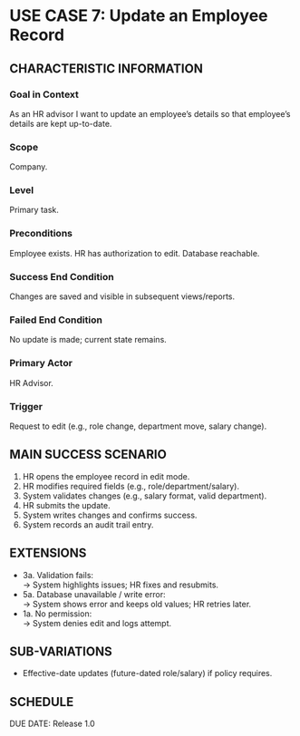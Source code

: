 # USE CASE 7: Update an Employee Record

## CHARACTERISTIC INFORMATION

### Goal in Context
As an HR advisor I want to update an employee’s details so that employee’s details are kept up-to-date.

### Scope
Company.

### Level
Primary task.

### Preconditions
Employee exists. HR has authorization to edit. Database reachable.

### Success End Condition
Changes are saved and visible in subsequent views/reports.

### Failed End Condition
No update is made; current state remains.

### Primary Actor
HR Advisor.

### Trigger
Request to edit (e.g., role change, department move, salary change).

## MAIN SUCCESS SCENARIO
1. HR opens the employee record in edit mode.
2. HR modifies required fields (e.g., role/department/salary).
3. System validates changes (e.g., salary format, valid department).
4. HR submits the update.
5. System writes changes and confirms success.
6. System records an audit trail entry.

## EXTENSIONS
- 3a. Validation fails:  
  → System highlights issues; HR fixes and resubmits.
- 5a. Database unavailable / write error:  
  → System shows error and keeps old values; HR retries later.
- 1a. No permission:  
  → System denies edit and logs attempt.

## SUB-VARIATIONS
- Effective-date updates (future-dated role/salary) if policy requires.

## SCHEDULE
DUE DATE: Release 1.0
